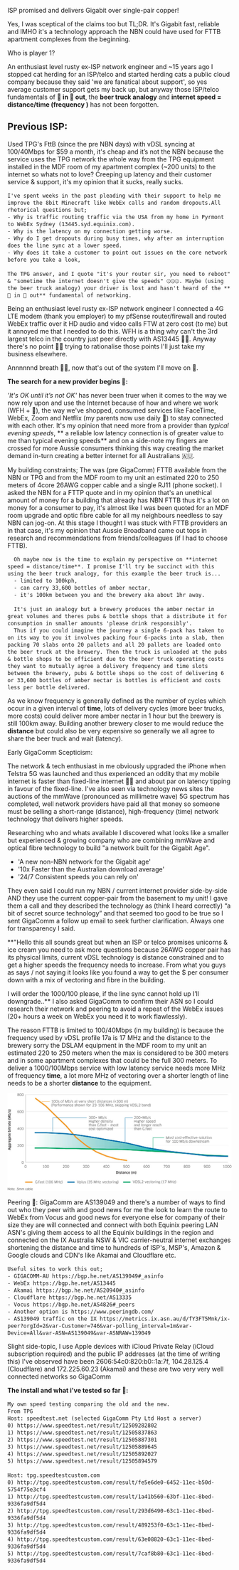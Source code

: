 ISP promised and delivers Gigabit over single-pair copper!

Yes, I was sceptical of the claims too but TL;DR. It's Gigabit fast, reliable and IMHO it's a technology approach the NBN could have used for FTTB apartment complexes from the beginning.

Who is player 1?

An enthusiast level rusty ex-ISP network engineer and ~15 years ago I stopped cat herding for an ISP/telco and started herding cats a public cloud company because they said 'we are fanatical about support', so yes average customer support gets my back up, but anyway those ISP/telco fundamentals of **💩 in 💩 out**, the **beer truck analogy** and **internet speed = distance/time (frequency )** has not been forgotten.

## Previous ISP:

  Used TPG's FttB (since the pre NBN days) with vDSL syncing at 100/40Mbps for $59 a month, it's cheap and it’s not the NBN because the service uses the TPG network the whole way from the TPG equipment installed in the MDF room of my apartment complex (~200 units) to the internet so whats not to love? Creeping up latency and their customer service & support, it's my opinion that it sucks, really sucks.

```
I've spent weeks in the past pleading with their support to help me improve the 8bit Minecraft like WebEx calls and random dropouts.All rhetorical questions but;
- Why is traffic routing traffic via the USA from my home in Pyrmont to WebEx Sydney (13445.syd.equinix.com).
- Why is the latency on my connection getting worse.
- Why do I get dropouts during busy times, why after an interruption does the line sync at a lower speed.
- Why does it take a customer to point out issues on the core network before you take a look,

The TPG answer, and I quote "it's your router sir, you need to reboot" & "sometime the internet doesn't give the speeds" 🤐🤐🤐. Maybe (using the beer truck analogy) your driver is lost and hasn't heard of the **💩 in 💩 out** fundamental of networking.
```

  Being an enthusiast level rusty ex-ISP network engineer I connected a 4G LTE modem (thank you employer) to my pfSense router/firewall and routed WebEx traffic over it HD audio and video calls FTW at zero cost (to me) but it annoyed me that I needed to do this. WFH is a thing why can't the 3rd largest telco in the country just peer directly with AS13445 🤷‍♂️. Anyway there's no point 🙅‍♂️ trying to rationalise those points I'll just take my business elsewhere.

  Annnnnnd breath 🧘🏼, now that's out of the system I'll move on 🤣.

**The search for a new provider begins 🚀:**

  *'It's OK until it’s not OK'* has never been truer when it comes to the way we now rely upon and use the Internet because of how and where we work (WFH + 🦠), the way we've shopped, consumed services like FaceTime, WebEx, Zoom and Netflix (my parents now use daily 🤯) to stay connected with each other. It's my opinion that  need more from a provider than *typical evening speeds*, ** a reliable low latency connection is of greater value to me than typical evening speeds** and on a side-note my fingers are crossed for more Aussie consumers thinking this way creating the market demand in-turn creating a better internet for all Australians 🇦🇺.

  My building constraints; The was (pre GigaComm) FTTB available from the NBN or TPG and from the MDF room to my unit an estimated 220 to 250 meters of 4core 26AWG copper cable and a single RJ11 (phone socket). I asked the  NBN for a FTTP quote and in my opinion that's an unethical amount of money for a building that already has NBN FTTB thus it's a lot on money for a consumer to pay, it's almost like I was been quoted for an MDF room upgrade and optic fibre cable for all my neighbours needless to say NBN can jog-on. At this stage I thought I was stuck with FTTB providers an in that case, it's my opinion that Aussie Broadband came out tops in research and recommendations from friends/colleagues (if I had to choose FTTB).

      Oh maybe now is the time to explain my perspective on **internet speed = distance/time**. I promise I'll try be succinct with this using the beer truck analogy, for this example the beer truck is...
      - limited to 100kph,
      - can carry 33,600 bottles of amber nectar,
      - it's 100km between you and the brewery aka about 1hr away.
    
      It's just an analogy but a brewery produces the amber nectar in great volumes and theres pubs & bottle shops that a distribute it for consumption in smaller amounts 'please drink responsibly'.
      Thus if you could imagine the journey a single 6-pack has taken to on its way to you it involves packing four 6-packs into a slab, then packing 70 slabs onto 20 pallets and all 20 pallets are loaded onto the beer truck at the brewery. Then the truck is unloaded at the pubs & bottle shops to be efficient due to the beer truck operating costs they want to mutually agree a delivery frequency and time slots between the brewery, pubs & bottle shops so the cost of delivering 6 or 33,600 bottles of amber nectar is bottles is efficient and costs less per bottle delivered.

  As we know frequency is generally defined as the number of cycles which occur in a given interval of **time**, lots of delivery cycles (more beer trucks, more costs) could deliver more amber nectar in 1 hour but the brewery is still 100km away. Building another brewery closer to me would reduce the **distance** but could also be very expensive so generally we all agree to share the beer truck and wait (latency).  


Early GigaComm Scepticism:

The network & tech enthusiast in me obviously upgraded the iPhone when Telstra 5G was launched and thus experienced an oddity that my mobile internet is faster than fixed-line internet 🤷‍♂️ and about par on latency tipping in favour of the fixed-line. I've also seen via technology news sites the auctions of the mmWave (pronounced as millimetre wave) 5G spectrum has completed, well network providers have paid all that money so someone must be selling a short-range (distance), high-frequency (time) network technology that delivers higher speeds.

Researching who and whats available I discovered what looks like a smaller but experienced & growing company who are combining mmWave and optical fibre technology to build "a network built for the Gigabit Age".  

- 'A new non-NBN network for the Gigabit age'
- '10x Faster than the Australian download average'
- '24/7 Consistent speeds you can rely on'

They even said I could run my NBN / current internet provider side-by-side AND they use the current copper-pair from the basement to my unit! I gave them a call and they described the technology as (think I heard correctly) “a bit of secret source technology” and that seemed too good to be true so I sent GigaComm a follow up email to seek further clarification. Always one for transparency I said.

  **"Hello this all sounds great but when an ISP or telco promises unicorns & ice cream you need to ask more questions because 26AWG copper pair has its physical limits, current vDSL technology is distance constrained and to get a higher speeds the frequency needs to increase. From what you guys as says / not saying it looks like you found a way to get the $ per consumer down with a mix of vectoring and fibre in the building.

  I will order the 1000/100 please, if the line sync cannot hold up I’ll downgrade..** I also asked GigaComm to confirm their ASN so I could research their network and peering to avoid a repeat of the WebEx issues (20+ hours a week on WebEx you need it to work flawlessly).

The reason FTTB is limited to 100/40Mbps (in my building) is because the frequency used by vDSL profile 17a is 17 MHz and the distance to the brewery sorry the DSLAM equipment in the MDF room to my unit an estimated 220 to 250 meters when the max is considered to be 300 meters and in some apartment complexes that could be the full 300 meters. To deliver a 1000/100Mbps service with low latency service needs more MHz of frequency **time**, a lot more MHz of vectoring over a shorter length of line needs to be a shorter **distance** to the equipment.

![vectoring](vectoring.jpeg)

Peering 🤝:
GigaComm are AS139049 and there's a number of ways to find out who they peer with and good news for me the look to learn the route to WebEx from Vocus and good news for everyone else for company of their size they are will connected and connect with both Equinix peering LAN ASN's giving them access to all the Equinix buildings in the region and connected on the IX Australia NSW & VIC carrier-neutral internet exchanges shortening the distance and time to hundreds of ISP's, MSP's, Amazon & Google clouds and CDN's like Akamai and Cloudflare etc.  

    Useful sites to work this out;
    - GIGACOMM-AU https://bgp.he.net/AS139049#_asinfo  
    - WebEx https://bgp.he.net/AS13445
    - Akamai https://bgp.he.net/AS20940#_asinfo
    - Cloudflare https://bgp.he.net/AS13335
    - Vocus https://bgp.he.net/AS4826#_peers
    - Another option is https://www.peeringdb.com/
    - AS139049 traffic on the IX https://metrics.ix.asn.au/d/fY3FT5Mnk/ix-peer?orgId=2&var-Customer=746&var-polling_interval=1m&var-Device=All&var-ASN=AS139049&var-ASNRAW=139049

Slight side-topic, I use Apple devices with iCloud Private Relay (iCloud subscription required) and the public IP addresses (at the time of writing this) I've observed have been 2606:54c0:820:b0::1a:7f, 104.28.125.4 (Cloudflare) and 172.225.60.23 (Akamai) and these are two very very well connected networks so  GigaComm  

**The install and what i've tested so far 🔎:**

    My own speed testing comparing the old and the new.
    From TPG
    Host: speedtest.net (selected GigaComm Pty Ltd Host a server)
    0) https://www.speedtest.net/result/12509282802
    1) https://www.speedtest.net/result/12505837863
    2) https://www.speedtest.net/result/12505887301
    3) https://www.speedtest.net/result/12505889645
    4) https://www.speedtest.net/result/12505892027
    5) https://www.speedtest.net/result/12505894579
    
    Host: tpg.speedtestcustom.com
    0) http://tpg.speedtestcustom.com/result/fe5e6de0-6452-11ec-b50d-5754f75e3cf4
    1) http://tpg.speedtestcustom.com/result/1a41b560-63bf-11ec-8bed-9336fa9df5d4
    2) http://tpg.speedtestcustom.com/result/293d6490-63c1-11ec-8bed-9336fa9df5d4
    3) http://tpg.speedtestcustom.com/result/489253f0-63c1-11ec-8bed-9336fa9df5d4
    4) http://tpg.speedtestcustom.com/result/63e08820-63c1-11ec-8bed-9336fa9df5d4
    5) http://tpg.speedtestcustom.com/result/7caf8b80-63c1-11ec-8bed-9336fa9df5d4
